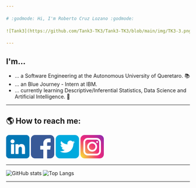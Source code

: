 ```yaml
---

# :godmode: Hi, I'm Roberto Cruz Lozano :godmode:

![Tank3](https://github.com/Tank3-TK3/Tank3-TK3/blob/main/img/TK3-3.png)

---
```


## I'm...
  - ... a Software Engineering at the Autonomous University of Queretaro. :books:
  - ... an Blue Journey - Intern at IBM. 
  - ... currently learning Descriptive/Inferential Statistics, Data Science and Artificial Intelligence. :robot:

---

## :earth_americas: How to reach me:

[![LinkedIn](https://github.com/Tank3-TK3/Tank3-TK3/blob/main/img/linkedin.png)](www.linkedin.com/in/roberto-cruz-lozano)
[![Facebook](https://github.com/Tank3-TK3/Tank3-TK3/blob/main/img/facebook.png)](www.facebook.com/roberto.cruzlozano.16)
[![Twitter](https://github.com/Tank3-TK3/Tank3-TK3/blob/main/img/twitter.png)](twitter.com/xTank3x)
[![Instagram](https://github.com/Tank3-TK3/Tank3-TK3/blob/main/img/instagram.png)](www.instagram.com/rcruzl15_tk3/)

---

![GitHub stats](https://github-readme-stats.vercel.app/api?username=Tank3-TK3&show_icons=true&theme=chartreuse-dark&custom_title=GitHub%20Stats)
![Top Langs](https://github-readme-stats.vercel.app/api/top-langs/?username=Tank3-TK3&layout=compact&theme=chartreuse-dark&langs_count=6&hide=html,javascript)

---
